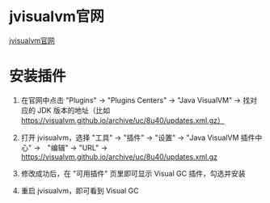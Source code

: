 # jvisualvm官网

[jvisualvm官网](https://visualvm.github.io/index.html "jvisualvm官网")


# 安装插件

1. 在官网中点击 "Plugins" -> "Plugins Centers" -> "Java VisualVM" -> 找对应的 JDK 版本的地址（比如 https://visualvm.github.io/archive/uc/8u40/updates.xml.gz）

2. 打开 jvisualvm，选择 "工具" -> "插件" -> "设置" -> "Java VisualVM 插件中心" ->　"编辑" -> "URL" -> https://visualvm.github.io/archive/uc/8u40/updates.xml.gz

3. 修改成功后，在 "可用插件" 页里即可显示 Visual GC 插件，勾选并安装

4. 重启 jvisualvm，即可看到 Visual GC
